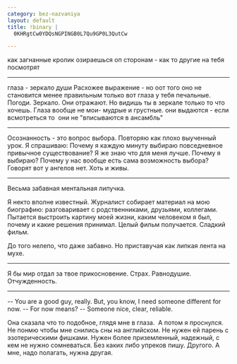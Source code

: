 ```yaml
--- 
category: bez-nazvaniya
layout: default
title: !binary |
  0KHRgtCw0YDQsNGPINGB0L7Qu9GP0L3QutCw

---
```

как загнанные кролик
озираешься оп сторонам - как то другие на тебя посмотрят

--------------
глаза - зеркало души
Расхожее выражение - но оот того оно не становится менее правильным
только вот глаза у тебя печальные.
Погоди. Зеркало.
Они отражают. Но видишь ты в зеркале только то что хочешь. Глаза вообще не мои- мудрые и грустные. они выдаются - если всмотреться то  они не "вписываются в ансамбль"

------------------------
Осознанность - это вопрос выбора.
Повторяю как плохо выученный урок.
Я спрашиваю: Почему я каждую минуту выбираю повседневное привычное существование?
Я же знаю что для меня лучше. Почему я выбираю? Почему у нас вообще есть сама возможность выбора?
Говорят вот у ангелов нет. Хоть и живы.

----------------------
Весьма забавная ментальная липучка.

Я некто вполне известный. Журналист собирает материал на мою биографию: разговаривает с родственниками,
друзьями, коллегами. Пытается выстроить картину моей жизни, каким человеком я был, почему и какие решения принимал.
Целый фильм получается. Сладкий фильм.

До того нелепо, что даже забавно. Но приставучая как липкая лента на мухе.

----------------------
Я бы мир отдал за твое прикосновение.
Страх. Равнодушие. Отчужденность.

----------------------
-- You are a good guy, really.
But, you know, I need someone different for now.
-- For now means?
-- Someone nice, clear, reliable.

Она сказала что то подобное, глядя мне в глаза.  А потом я проснулся.
Не понмю чтобы мне снились сны на английском.
Не нужен ей парень с эзотерическими фишками. Нужен более приземленный, надежный,
с кем не нужно сомневаться. Без каких либо упреков пишу. Другого.
А мне, надо полагать, нужна другая.
